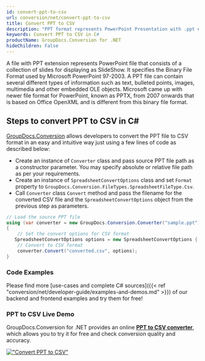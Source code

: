 ```yaml
---
id: convert-ppt-to-csv
url: conversion/net/convert-ppt-to-csv
title: Convert PPT to CSV
description: "PPT format represents PowerPoint Presentation with .ppt extension. Learn how to convert PPT to CSV file programmatically in C# language using GroupDocs.Conversion for .NET library."
keywords: Convert PPT to CSV in C#
productName: GroupDocs.Conversion for .NET
hideChildren: False
---
```


A file with PPT extension represents PowerPoint file that consists of a collection of slides for displaying as SlideShow. It specifies the Binary File Format used by Microsoft PowerPoint 97-2003. A PPT file can contain several different types of information such as text, bulleted points, images, multimedia and other embedded OLE objects. Microsoft came up with newer file format for PowerPoint, known as PPTX, from 2007 onwards that is based on Office OpenXML and is different from this binary file format.

## Steps to convert PPT to CSV in C#

[GroupDocs.Conversion](https://products.groupdocs.com/conversion/net) allows developers to convert the PPT file to CSV format in an easy and intuitive way just using a few lines of code as described below:

* Create an instance of `Converter` class and pass source PPT file path as a constructor parameter. You may specify absolute or relative file path as per your requirements. 
* Create an instance of `SpreadsheetConvertOptions` class and set `Format` property to `GroupDocs.Conversion.FileTypes.SpreadsheetFileType.Csv`.
* Call `Converter` class `Convert` method and pass the filename for the converted CSV file and the `SpreadsheetConvertOptions` object from the previous step as parameters.

```csharp
// Load the source PPT file
using (var converter = new GroupDocs.Conversion.Converter("sample.ppt"))
{
    // Set the convert options for CSV format
   SpreadsheetConvertOptions options = new SpreadsheetConvertOptions { Format = GroupDocs.Conversion.FileTypes.SpreadsheetFileType.Csv };
    // Convert to CSV format
    converter.Convert("converted.csv", options);
}
```

### Code Examples

Please find more [use-cases and complete C# sources]({{< ref "conversion/net/developer-guide/examples-and-demos.md" >}}) of our backend and frontend examples and try them for free!

### PPT to CSV Live Demo

GroupDocs.Conversion for .NET provides an online [**PPT to CSV converter**](https://products.groupdocs.app/conversion/ppt-to-csv), which allows you to try it for free and check conversion quality and accuracy.

[!["Convert PPT to CSV"](conversion/net/images/convert-to-csv/convert-ppt-to-csv.png)](https://products.groupdocs.app/conversion/ppt-to-csv)
